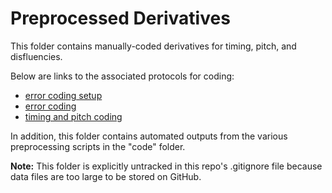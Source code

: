 # Preprocessed Derivatives

This folder contains manually-coded derivatives for timing, pitch, and disfluencies.

Below are links to the associated protocols for coding:
- [error coding setup](https://docs.google.com/document/d/1A88oO4C6x049lXESbzzNCN5rUcJtpbB3T4LrLqEslbs/edit?usp=sharing)
- [error coding](https://docs.google.com/document/d/1OJ3vNHM9QwIwTmtQjmaBvUQtnF5EObQYqJHOS74VIQM/edit?usp=sharing)
- [timing and pitch coding](https://docs.google.com/document/d/1J8CqvoOFSZGBicyWz0vBC2AbUUERstBjC77GWhf1kVQ/edit?usp=sharing)

In addition, this folder contains automated outputs from the various preprocessing scripts in the "code" folder.

**Note:** This folder is explicitly untracked in this repo's .gitignore file because data files are too large to be stored on GitHub.